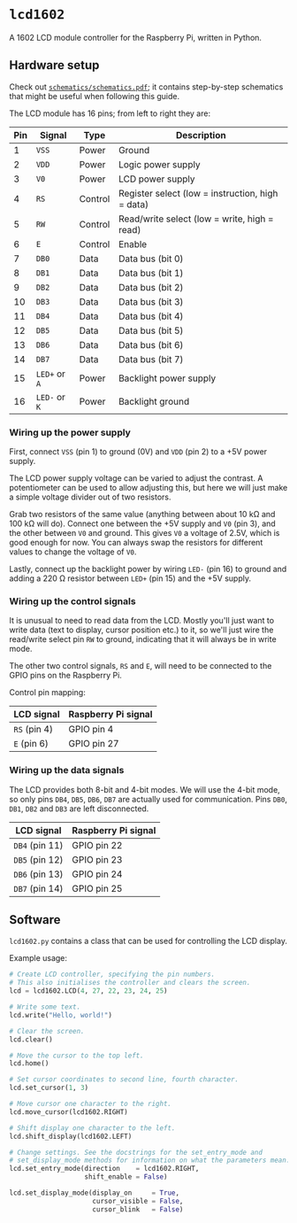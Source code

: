 # `lcd1602`

A 1602 LCD module controller for the Raspberry Pi, written in Python.

## Hardware setup

Check out [`schematics/schematics.pdf`](schematics/schematics.pdf); it contains step-by-step schematics that might be useful when following this guide.

The LCD module has 16 pins; from left to right they are:

Pin | Signal        | Type    | Description
--- | ------------- | ------- | -----------
1   | `VSS`         | Power   | Ground
2   | `VDD`         | Power   | Logic power supply
3   | `V0`          | Power   | LCD power supply
4   | `RS`          | Control | Register select (low = instruction, high = data)
5   | `RW`          | Control | Read/write select (low = write, high = read)
6   | `E`           | Control | Enable
7   | `DB0`         | Data    | Data bus (bit 0)
8   | `DB1`         | Data    | Data bus (bit 1)
9   | `DB2`         | Data    | Data bus (bit 2)
10  | `DB3`         | Data    | Data bus (bit 3)
11  | `DB4`         | Data    | Data bus (bit 4)
12  | `DB5`         | Data    | Data bus (bit 5)
13  | `DB6`         | Data    | Data bus (bit 6)
14  | `DB7`         | Data    | Data bus (bit 7)
15  | `LED+` or `A` | Power   | Backlight power supply
16  | `LED-` or `K` | Power   | Backlight ground

### Wiring up the power supply

First, connect `VSS` (pin 1) to ground (0V) and `VDD` (pin 2) to a +5V power supply.

The LCD power supply voltage can be varied to adjust the contrast. A potentiometer can be used to allow adjusting this, but here we will just make a simple voltage divider out of two resistors.

Grab two resistors of the same value (anything between about 10 kΩ and 100 kΩ will do). Connect one between the +5V supply and `V0` (pin 3), and the other between `V0` and ground. This gives `V0` a voltage of 2.5V, which is good enough for now. You can always swap the resistors for different values to change the voltage of `V0`.

Lastly, connect up the backlight power by wiring `LED-` (pin 16) to ground and adding a 220 Ω resistor between `LED+` (pin 15) and the +5V supply.

### Wiring up the control signals

It is unusual to need to read data from the LCD. Mostly you'll just want to write data (text to display, cursor position etc.) to it, so we'll just wire the read/write select pin `RW` to ground, indicating that it will always be in write mode.

The other two control signals, `RS` and `E`, will need to be connected to the GPIO pins on the Raspberry Pi. 

Control pin mapping:

LCD signal   | Raspberry Pi signal
------------ | -------------------
`RS` (pin 4) | GPIO pin 4
`E` (pin 6)  | GPIO pin 27

### Wiring up the data signals

The LCD provides both 8-bit and 4-bit modes. We will use the 4-bit mode, so only pins `DB4`, `DB5`, `DB6`, `DB7` are actually used for communication. Pins `DB0`, `DB1`, `DB2` and `DB3` are left disconnected.

LCD signal     | Raspberry Pi signal
-------------- | -------------------
`DB4` (pin 11) | GPIO pin 22
`DB5` (pin 12) | GPIO pin 23
`DB6` (pin 13) | GPIO pin 24
`DB7` (pin 14) | GPIO pin 25

## Software

`lcd1602.py` contains a class that can be used for controlling the LCD display.

Example usage:

```python
# Create LCD controller, specifying the pin numbers.
# This also initialises the controller and clears the screen.
lcd = lcd1602.LCD(4, 27, 22, 23, 24, 25)

# Write some text.
lcd.write("Hello, world!")

# Clear the screen.
lcd.clear()

# Move the cursor to the top left.
lcd.home()

# Set cursor coordinates to second line, fourth character.
lcd.set_cursor(1, 3)

# Move cursor one character to the right.
lcd.move_cursor(lcd1602.RIGHT)

# Shift display one character to the left.
lcd.shift_display(lcd1602.LEFT)

# Change settings. See the docstrings for the set_entry_mode and
# set_display_mode methods for information on what the parameters mean.
lcd.set_entry_mode(direction    = lcd1602.RIGHT,
                   shift_enable = False)

lcd.set_display_mode(display_on     = True,
                     cursor_visible = False,
                     cursor_blink   = False)
```
